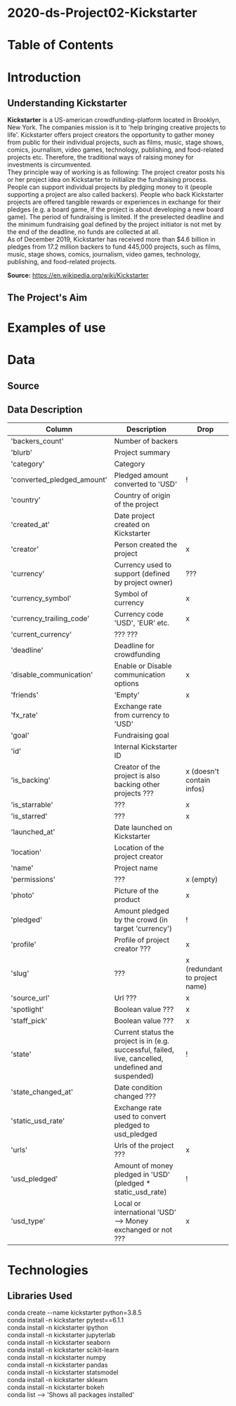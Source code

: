 # 2020-ds-Project02-Kickstarter

# Table of Contents



# Introduction

## Understanding Kickstarter
**Kickstarter** is a US-american crowdfunding-platform located in Brooklyn, New York. The companies mission is it to 'help bringing creative projects to life'. Kickstarter offers project creators the opportunity to gather money from public for their individual projects, such as films, music, stage shows, comics, journalism, video games, technology, publishing, and food-related projects etc. Therefore, the traditional ways of raising money for investments is circumvented. <br/>
They principle way of working is as following: The project creator posts his or her project idea on 
Kickstarter to initialize the fundraising process. People can support individual projects by pledging money to it (people supporting a project are also called backers). People who back Kickstarter projects are offered tangible rewards or experiences in exchange for their pledges (e.g. a board game, if the project is about developing a new board game). The period of fundraising is limited. If the preselected deadline and the minimum fundraising goal defined by the project initiator is not met by the end of the deadline, no funds are collected at all. <br/>
As of December 2019, Kickstarter has received more than $4.6 billion in pledges from 17.2 million backers to fund 445,000 projects, such as films, music, stage shows, comics, journalism, video games, technology, publishing, and food-related projects.<br/>

**Source:** https://en.wikipedia.org/wiki/Kickstarter

## The Project's Aim


# Examples of use


# Data
## Source

## Data Description

Column | Description | Drop
------ | ------ | ------
'backers_count' | Number of backers | 
'blurb' | Project summary |
'category' | Category | 
'converted_pledged_amount' | Pledged amount converted to 'USD' | !
'country' | Country of origin of the project | 
'created_at' | Date project created on Kickstarter | 
'creator' | Person created the project | x
'currency' | Currency used to support (defined by project owner) | ???
'currency_symbol' | Symbol of currency | x
'currency_trailing_code' | Currency code 'USD', 'EUR' etc. | x
'current_currency' | ???  ??? | 
'deadline' | Deadline for crowdfunding | 
'disable_communication' | Enable or Disable communication options | x
'friends' | 'Empty' | x
'fx_rate' | Exchange rate from currency to 'USD' | 
'goal' | Fundraising goal | 
'id' | Internal Kickstarter ID | 
'is_backing' | Creator of the project is also backing other projects ??? | x (doesn't contain infos)
'is_starrable' | ??? | x
'is_starred' | ??? | x
'launched_at' | Date launched on Kickstarter | 
'location' | Location of the project creator | 
'name' | Project name | 
'permissions' | ??? | x (empty)
'photo' | Picture of the product | x
'pledged' | Amount pledged by the crowd (in target 'currency') | !
'profile' | Profile of project creator ??? | x
'slug' | ??? | x (redundant to project name)
'source_url' | Url ??? | x
'spotlight' | Boolean value ??? | x
'staff_pick' | Boolean value ??? | x
'state' | Current status the project is in (e.g. successful, failed, live, cancelled, undefined and suspended) | !
'state_changed_at' | Date condition changed ??? | 
'static_usd_rate' | Exchange rate used to convert pledged to usd_pledged | 
'urls' | Urls of the project ??? | x
'usd_pledged' | Amount of money pledged in 'USD' (pledged * static_usd_rate) | !
'usd_type' | Local or international 'USD' --> Money exchanged or not ??? | x

# Technologies
## Libraries Used
conda create --name kickstarter python=3.8.5<br/>
conda install -n kickstarter pytest==6.1.1<br/>
conda install -n kickstarter ipython<br/>
conda install -n kickstarter jupyterlab<br/>
conda install -n kickstarter seaborn<br/>
conda install -n kickstarter scikit-learn<br/>
conda install -n kickstarter numpy<br/>
conda install -n kickstarter pandas<br/>
conda install -n kickstarter statsmodel<br/>
conda install -n kickstarter sklearn<br/>
conda install -n kickstarter bokeh<br/>
conda list --> 'Shows all packages installed'<br/>

## 